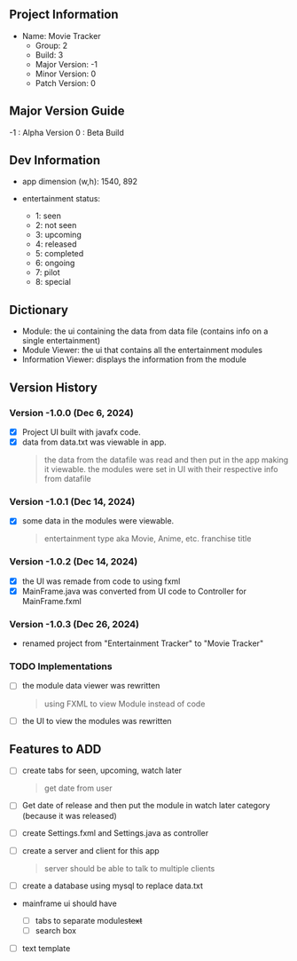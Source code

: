 ## Project Information

- Name: Movie Tracker
  - Group: 2
  - Build: 3
  - Major Version: -1
  - Minor Version: 0
  - Patch Version: 0

## Major Version Guide

-1 : Alpha Version
0 : Beta Build

## Dev Information

- app dimension (w,h): 1540, 892
- entertainment status:

  - 1: seen
  - 2: not seen
  - 3: upcoming
  - 4: released
  - 5: completed
  - 6: ongoing
  - 7: pilot
  - 8: special

## Dictionary

- Module: the ui containing the data from data file (contains info on a single entertainment)
- Module Viewer: the ui that contains all the entertainment modules
- Information Viewer: displays the information from the module

## Version History

### Version -1.0.0 (Dec 6, 2024)

- [x] Project UI built with javafx code.
- [x] data from data.txt was viewable in app.
  > the data from the datafile was read and then put in the app making it viewable.
  > the modules were set in UI with their respective info from datafile

### Version -1.0.1 (Dec 14, 2024)

- [x] some data in the modules were viewable.
  > entertainment type aka Movie, Anime, etc.
  > franchise
  > title

### Version -1.0.2 (Dec 14, 2024)

- [x] the UI was remade from code to using fxml
- [x] MainFrame.java was converted from UI code to Controller for MainFrame.fxml

### Version -1.0.3 (Dec 26, 2024)

- renamed project from "Entertainment Tracker" to "Movie Tracker"

### TODO Implementations

- [ ] the module data viewer was rewritten
  > using FXML to view Module instead of code
- [ ] the UI to view the modules was rewritten

## Features to ADD

- [ ] create tabs for seen, upcoming, watch later

  > get date from user

- [ ] Get date of release and then put the module in watch later category (because it was released)
- [ ] create Settings.fxml and Settings.java as controller

- [ ] create a server and client for this app

  > server should be able to talk to multiple clients

- [ ] create a database using mysql to replace data.txt
- mainframe ui should have

  - [ ] tabs to separate modules<s>text</s>
  - [ ] search box

- [ ] text template
